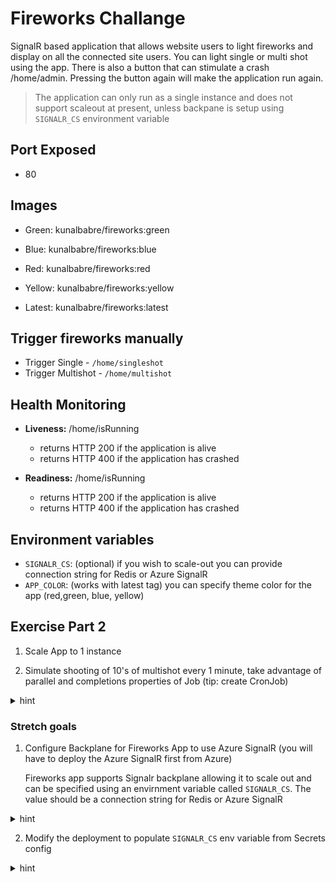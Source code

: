 # Fireworks Challange

SignalR based application that allows website users to light fireworks and display on all the connected site users. You can light single or multi shot using the app. There is also a button that can stimulate a crash /home/admin. Pressing the button again will make the application run again.

> The application can only run as a single instance and does not support scaleout at present, unless backpane is setup using ```SIGNALR_CS``` environment variable

## Port Exposed

* 80

## Images

* Green: kunalbabre/fireworks:green
* Blue: kunalbabre/fireworks:blue
* Red: kunalbabre/fireworks:red
* Yellow: kunalbabre/fireworks:yellow

* Latest: kunalbabre/fireworks:latest

## Trigger fireworks manually

* Trigger Single - ```/home/singleshot```
* Trigger Multishot - ```/home/multishot```

## Health Monitoring

* **Liveness:** /home/isRunning
    * returns HTTP 200 if the application is alive
    * returns HTTP 400 if the application has crashed

* **Readiness:** /home/isRunning
    * returns HTTP 200 if the application is alive
    * returns HTTP 400 if the application has crashed

## Environment  variables

* ```SIGNALR_CS```: (optional) if you wish to scale-out you can provide connection string for Redis or Azure SignalR
* ```APP_COLOR```:  (works with latest tag) you can specify theme color for the app (red,green, blue, yellow)

## Exercise Part 2

1. Scale App to 1 instance 

1. Simulate shooting of 10's of multishot every 1 minute, take advantage of parallel and completions properties of Job  (tip: create CronJob)

<details><summary>hint</summary>
<p>

```bash
# generate YAML for CronJob to get started

kubectl run sleepycron --image=busybox --restart=OnFailure --schedule="*/1 * * * *" --dry-run -o yaml -- /bin/sh -c "for i in 1 2 3 4 5;do wget fireservice:80/home/multiShot; sleep 1;done" > firecron.yaml

# modify file and add completion and parallel attribute
code firecron.yaml

# apply changes
kubectl apply -f firecron.yaml
```

Sample CronJob with parallelism and Completion attributes.

```YAML
apiVersion: batch/v1beta1
kind: CronJob
metadata:
name: sleepycronjob
spec:
    parallelism: 2
    completions: 60
    template:
    metadata:
    spec:
        containers:
        - command:
        - /bin/sh
        - -c
        - for i in 1 2 3 4 5;do wget foo:80/home/multiShot; sleep 1;done
        image: busybox
        name: firecron
        resources: {}
        restartPolicy: OnFailure
    schedule: '*/1 * * * *'
```

</p>
</details>

### Stretch goals
  
1. Configure Backplane for Fireworks App to use Azure SignalR (you will have to deploy the Azure SignalR first from Azure)
    
    Fireworks app supports Signalr backplane allowing it to scale out and can be specified using an envirnment variable called ```SIGNALR_CS```. The value should be a connection string for Redis or Azure SignalR
    
<details><summary>hint</summary>
<p>

```yaml
apiVersion: v1
kind: Pod
metadata:
name: sample-pod
spec:
containers:
- name: mycontainer
    image: someImage
    env: #
    - name: SomeName #
      value: SomeValue #
```

</p>
</details>

2. Modify the deployment to populate ```SIGNALR_CS``` env variable from Secrets config

<details><summary>hint</summary>
<p>

```bash
# create Secret 
kubectl create secret generic mysecret --from-literal=<name>=<value>

# modify your deployment and add env variable from secret under  
kubectl edit deploy 
```

Sample Pod using environment variable from secret

```yaml
apiVersion: v1
kind: Pod
metadata:
name: sample-cret-env-pod
spec:
containers:
- name: mycontainer
    image: someImage
    env: #
    - name: SECRET_USERNAME #
        valueFrom: #
        secretKeyRef: #
            name: mysecret #
            key: username #
```

</p>
</details>
